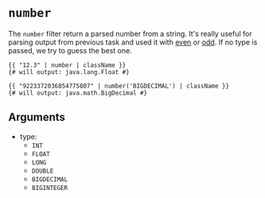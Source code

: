 # `number`
The `number` filter return a parsed number from a string. It's really useful for parsing output from previous task and used it with [even](../test/even.md) or [odd](../test/odd.md). If no type is passed, we try to guess the best one.


```twig
{{ "12.3" | number | className }}
{# will output: java.lang.Float #}

{{ "9223372036854775807" | number('BIGDECIMAL') | className }}
{# will output: java.math.BigDecimal #}
```

## Arguments
- type:
  - `INT`
  - `FLOAT`
  - `LONG`
  - `DOUBLE`
  - `BIGDECIMAL`
  - `BIGINTEGER`